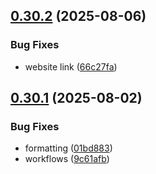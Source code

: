 ## [0.30.2](https://github.com/HTL-Steyr/tourney/compare/v0.30.1...v0.30.2) (2025-08-06)


### Bug Fixes

* website link ([66c27fa](https://github.com/HTL-Steyr/tourney/commit/66c27faa60036215b2b842a55f5742b138f331c3))

## [0.30.1](https://github.com/HTL-Steyr/tourney/compare/v0.30.0...v0.30.1) (2025-08-02)


### Bug Fixes

* formatting ([01bd883](https://github.com/HTL-Steyr/tourney/commit/01bd8836c40892154bfefab2fb62c5b812dd41ec))
* workflows ([9c61afb](https://github.com/HTL-Steyr/tourney/commit/9c61afbad0d90355057b27f00aa649ff4da01cb3))
